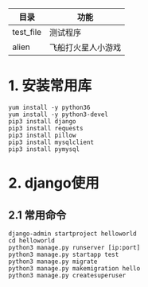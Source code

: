 目录|功能
----|----
test_file | 测试程序
alien     | 飞船打火星人小游戏

# 1. 安装常用库
```
yum install -y python36
yum install -y python3-devel
pip3 install django
pip3 install requests
pip3 install pillow
pip3 install mysqlclient
pip3 install pymysql
```

# 2. django使用
## 2.1 常用命令
```
django-admin startproject helloworld
cd helloworld
python3 manage.py runserver [ip:port]
python3 manage.py startapp test
python3 manage.py migrate
python3 manage.py makemigration hello
python3 manage.py createsuperuser
```

